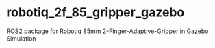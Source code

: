 # robotiq_2f_85_gripper_gazebo
ROS2 package for Robotiq 85mm 2-Finger-Adaptive-Gripper in Gazebo Simulation
